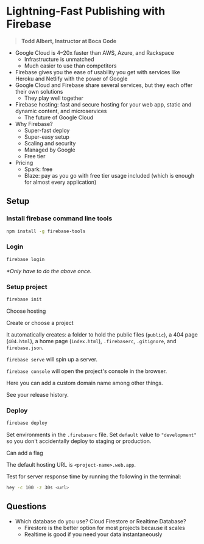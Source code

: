 # Lightning-Fast Publishing with Firebase

> **Todd Albert, Instructor at Boca Code**

* Google Cloud is 4–20x faster than AWS, Azure, and Rackspace
  * Infrastructure is unmatched
  * Much easier to use than competitors
* Firebase gives you the ease of usability you get with services like Heroku and Netlify with the power of Google
* Google Cloud and Firebase share several services, but they each offer their own solutions
  * They play well together
* Firebase hosting: fast and secure hosting for your web app, static and dynamic content, and microservices
  * The future of Google Cloud
* Why Firebase?
  * Super-fast deploy
  * Super-easy setup
  * Scaling and security
  * Managed by Google
  * Free tier
* Pricing
  * Spark: free
  * Blaze: pay as you go with free tier usage included \(which is enough for almost every application\)

## Setup

### Install firebase command line tools

```bash
npm install -g firebase-tools
```

### Login

```bash
firebase login
```

_\*Only have to do the above once._

### Setup project

```bash
firebase init
```

Choose hosting

Create or choose a project

It automatically creates: a folder to hold the public files \(`public`\), a 404 page \(`404.html`\), a home page \(`index.html`\), `.firebaserc`, `.gitignore`, and `firebase.json`.

`firebase serve` will spin up a server.

`firebase console` will open the project's console in the browser.

Here you can add a custom domain name among other things.

See your release history.

### Deploy

```bash
firebase deploy
```

Set environments in the `.firebaserc` file. Set `default` value to `"development"` so you don't accidentally deploy to staging or production.

Can add a flag

The default hosting URL is `<project-name>.web.app`.

Test for server response time by running the following in the terminal:

```bash
hey -c 100 -z 30s <url>
```

## Questions

* Which database do you use? Cloud Firestore or Realtime Database?
  * Firestore is the better option for most projects because it scales
  * Realtime is good if you need your data instantaneously

